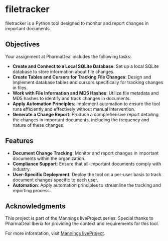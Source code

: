 # filetracker
filetracker is a Python tool designed to monitor and report changes in important documents.

## Objectives
Your assignment at PharmaDeal includes the following tasks:

- **Create and Connect to a Local SQLite Database**: Set up a local SQLite database to store information about file changes.
- **Create Tables and Cursors for Tracking File Changes**: Design and implement database tables and cursors specifically for tracking changes in files.
- **Work with File Information and MD5 Hashes**: Utilize file metadata and MD5 hashes to identify and track changes in documents.
- **Apply Automation Principles**: Implement automation to ensure the tool runs efficiently and effectively without manual intervention.
- **Generate a Change Report**: Produce a comprehensive report detailing the changes in important documents, including the frequency and nature of these changes.

## Features
- **Document Change Tracking**: Monitor and report changes in important documents within the organization.
- **Compliance Support**: Ensure that all-important documents comply with industry.
- **User-Specific Deployment**: Deploy the tool on a per-user basis to track document changes specific to each user.
- **Automation**: Apply automation principles to streamline the tracking and reporting process.

## Acknowledgments
This project is part of the Mannings liveProject series. Special thanks to PharmaDeal Iberia for providing the context and requirements for this tool.

For more information, visit [Mannings liveProject](https://liveproject.manning.com).
